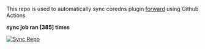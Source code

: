 This repo is used to automatically sync coredns plugin [forward](https://github.com/QZLin/forward) using Github Actions

**sync job ran [385] times**

[![Sync Repo](https://github.com/QZLin/coredns-extract/actions/workflows/sync.yaml/badge.svg)](https://github.com/QZLin/coredns-extract/actions/workflows/sync.yaml)
